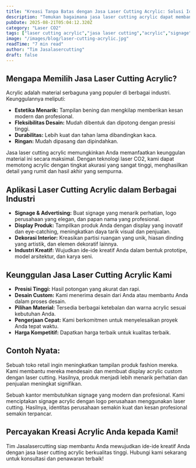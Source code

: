 ```yaml
---
title: "Kreasi Tanpa Batas dengan Jasa Laser Cutting Acrylic: Solusi Ideal untuk Bisnis Anda"
description: "Temukan bagaimana jasa laser cutting acrylic dapat membantu bisnis Anda menciptakan produk inovatif dan berkualitas tinggi. Dari signage modern hingga display produk yang menarik, kami siap mewujudkan ide Anda."
pubDate: 2025-08-21T05:04:12.320Z
category: "Laser CO2"
tags: ["laser cutting acrylic","jasa laser cutting","acrylic","signage","display produk"]
image: "/images/blog/laser-cutting-acrylic.jpg"
readTime: "7 min read"
author: "Tim Jasalasercutting"
draft: false
---
```


## Mengapa Memilih Jasa Laser Cutting Acrylic?

Acrylic adalah material serbaguna yang populer di berbagai industri. Keunggulannya meliputi:

*   **Estetika Menarik:** Tampilan bening dan mengkilap memberikan kesan modern dan profesional.
*   **Fleksibilitas Desain:** Mudah dibentuk dan dipotong dengan presisi tinggi.
*   **Durabilitas:** Lebih kuat dan tahan lama dibandingkan kaca.
*   **Ringan:** Mudah dipasang dan dipindahkan.

Jasa laser cutting acrylic memungkinkan Anda memanfaatkan keunggulan material ini secara maksimal. Dengan teknologi laser CO2, kami dapat memotong acrylic dengan tingkat akurasi yang sangat tinggi, menghasilkan detail yang rumit dan hasil akhir yang sempurna.

## Aplikasi Laser Cutting Acrylic dalam Berbagai Industri

*   **Signage & Advertising:** Buat signage yang menarik perhatian, logo perusahaan yang elegan, dan papan nama yang profesional.
*   **Display Produk:** Tampilkan produk Anda dengan display yang inovatif dan eye-catching, meningkatkan daya tarik visual dan penjualan.
*   **Dekorasi Interior:** Kreasikan partisi ruangan yang unik, hiasan dinding yang artistik, dan elemen dekoratif lainnya.
*   **Industri Kreatif:** Wujudkan ide-ide kreatif Anda dalam bentuk prototipe, model arsitektur, dan karya seni.

## Keunggulan Jasa Laser Cutting Acrylic Kami

*   **Presisi Tinggi:** Hasil potongan yang akurat dan rapi.
*   **Desain Custom:** Kami menerima desain dari Anda atau membantu Anda dalam proses desain.
*   **Pilihan Material:** Tersedia berbagai ketebalan dan warna acrylic sesuai kebutuhan Anda.
*   **Pengerjaan Cepat:** Kami berkomitmen untuk menyelesaikan proyek Anda tepat waktu.
*   **Harga Kompetitif:** Dapatkan harga terbaik untuk kualitas terbaik.

## Contoh Nyata:

Sebuah toko retail ingin meningkatkan tampilan produk fashion mereka. Kami membantu mereka mendesain dan membuat display acrylic custom dengan laser cutting. Hasilnya, produk menjadi lebih menarik perhatian dan penjualan meningkat signifikan.

Sebuah kantor membutuhkan signage yang modern dan profesional. Kami menciptakan signage acrylic dengan logo perusahaan menggunakan laser cutting. Hasilnya, identitas perusahaan semakin kuat dan kesan profesional semakin terpancar.

## Percayakan Kreasi Acrylic Anda kepada Kami!

Tim Jasalasercutting siap membantu Anda mewujudkan ide-ide kreatif Anda dengan jasa laser cutting acrylic berkualitas tinggi. Hubungi kami sekarang untuk konsultasi dan penawaran terbaik!